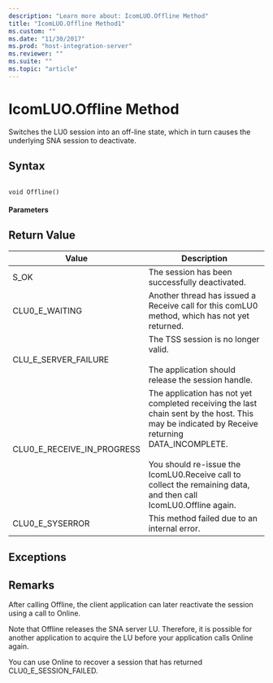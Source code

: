 ```yaml
---
description: "Learn more about: IcomLUO.Offline Method"
title: "IcomLUO.Offline Method1"
ms.custom: ""
ms.date: "11/30/2017"
ms.prod: "host-integration-server"
ms.reviewer: ""
ms.suite: ""
ms.topic: "article"
---
```

# IcomLUO.Offline Method
Switches the LU0 session into an off-line state, which in turn causes the underlying SNA session to deactivate.  
  
## Syntax  
  
```  
  
void Offline()  
```  
  
#### Parameters  
  
## Return Value  
  
|Value|Description|  
|-----------|-----------------|  
|S_OK|The session has been successfully deactivated.|  
|CLU0_E_WAITING|Another thread has issued a Receive call for this comLU0 method, which has not yet returned.|  
|CLU_E_SERVER_FAILURE|The TSS session is no longer valid.<br /><br /> The application should release the session handle.|  
|CLU0_E_RECEIVE_IN_PROGRESS|The application has not yet completed receiving the last chain sent by the host. This may be indicated by Receive returning DATA_INCOMPLETE.<br /><br /> You should re-issue the IcomLU0.Receive call to collect the remaining data, and then call IcomLU0.Offline again.|  
|CLU0_E_SYSERROR|This method failed due to an internal error.|  
  
## Exceptions  
  
## Remarks  
 After calling Offline, the client application can later reactivate the session using a call to Online.  
  
 Note that Offline releases the SNA server LU. Therefore, it is possible for another application to acquire the LU before your application calls Online again.  
  
 You can use Online to recover a session that has returned CLU0_E_SESSION_FAILED.
